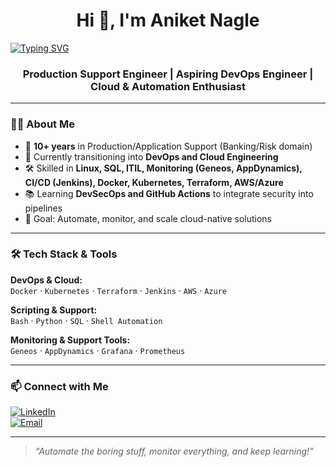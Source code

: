 <!-- Header with Greeting -->
<h1 align="center">Hi 👋, I'm Aniket Nagle</h1>

<a href="https://git.io/typing-svg"><img src="https://readme-typing-svg.demolab.com?font=Fira+Code&weight=1000&pause=1000&width=435&lines=10%2B+years+in+Production+Support+Engineer" alt="Typing SVG" /></a>

<h3 align="center">Production Support Engineer | Aspiring DevOps Engineer | Cloud & Automation Enthusiast</h3>

---

### 👨‍💻 About Me
- 💼 **10+ years** in Production/Application Support (Banking/Risk domain)  
- 🚀 Currently transitioning into **DevOps and Cloud Engineering**  
- 🛠️ Skilled in **Linux, SQL, ITIL, Monitoring (Geneos, AppDynamics), CI/CD (Jenkins), Docker, Kubernetes, Terraform, AWS/Azure**  
- 📚 Learning **DevSecOps and GitHub Actions** to integrate security into pipelines  
- 🎯 Goal: Automate, monitor, and scale cloud-native solutions  

---

### 🛠️ Tech Stack & Tools

**DevOps & Cloud:**  
`Docker` · `Kubernetes` · `Terraform` · `Jenkins` · `AWS` · `Azure`  

**Scripting & Support:**  
`Bash` · `Python` · `SQL` · `Shell Automation`  

**Monitoring & Support Tools:**  
`Geneos` · `AppDynamics` · `Grafana` · `Prometheus`  

---

### 📫 Connect with Me

[![LinkedIn](https://img.shields.io/badge/LinkedIn-Aniket%20Nagle-blue?style=flat-square&logo=linkedin)](https://www.linkedin.com/in/nagle-aniket/)  
[![Email](https://img.shields.io/badge/Email-aniketnagleb1%40gmail.com-red?style=flat-square&logo=gmail)](mailto:nagleaniket@gmail.com)  

---

> _“Automate the boring stuff, monitor everything, and keep learning!”_
